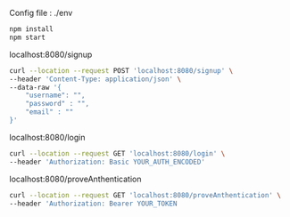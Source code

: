 Config file : ./env

```sh
npm install
npm start
```

localhost:8080/signup

```sh
curl --location --request POST 'localhost:8080/signup' \
--header 'Content-Type: application/json' \
--data-raw '{
    "username": "",
    "password" : "",
    "email" : ""
}'
```

localhost:8080/login

```sh
curl --location --request GET 'localhost:8080/login' \
--header 'Authorization: Basic YOUR_AUTH_ENCODED'
```

localhost:8080/proveAnthentication

```sh
curl --location --request GET 'localhost:8080/proveAnthentication' \
--header 'Authorization: Bearer YOUR_TOKEN
```
